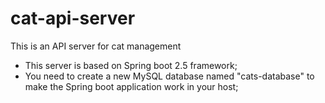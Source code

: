 # cat-api-server
This is an API server for cat management

- This server is based on Spring boot 2.5 framework;
- You need to create a new MySQL database named "cats-database" to make the Spring boot application work in your host;
